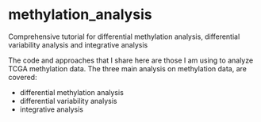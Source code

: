 # methylation_analysis
Comprehensive tutorial for differential methylation analysis, differential variability analysis and integrative analysis

The code and approaches that I share here are those I am using to analyze TCGA methylation data. The three main analysis on methylation data, are covered:

- differential methylation analysis
- differential variability analysis
- integrative analysis
